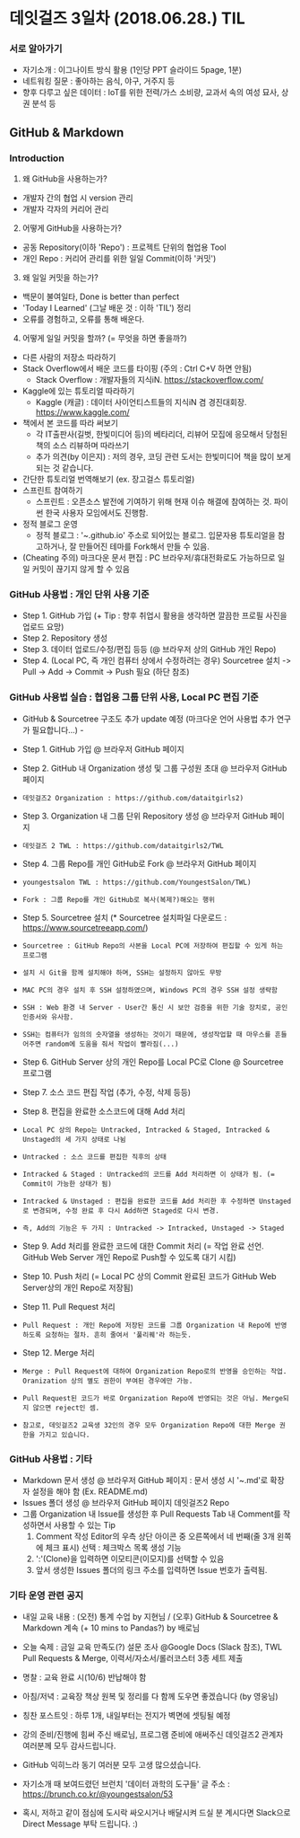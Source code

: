 
# 데잇걸즈 3일차 (2018.06.28.) TIL



### 서로 알아가기
- 자기소개 : 이그나이트 방식 활용 (1인당 PPT 슬라이드 5page, 1분)
- 네트워킹 질문 : 좋아하는 음식, 야구, 거주지 등
- 향후 다루고 싶은 데이터 : IoT를 위한 전력/가스 소비량, 교과서 속의 여성 묘사, 상권 분석 등



## GitHub & Markdown

### Introduction

1. 왜 GitHub을 사용하는가?
- 개발자 간의 협업 시 version 관리
- 개발자 각자의 커리어 관리

2. 어떻게 GitHub을 사용하는가?
- 공동 Repository(이하 'Repo') : 프로젝트 단위의 협업용 Tool
- 개인 Repo : 커리어 관리를 위한 일일 Commit(이하 '커밋')

3. 왜 일일 커밋을 하는가?
- 백문이 불여일타, Done is better than perfect
- 'Today I Learned' (그날 배운 것 : 이하 'TIL') 정리
- 오류를 경험하고, 오류를 통해 배운다.

4. 어떻게 일일 커밋을 할까? (= 무엇을 하면 좋을까?)
- 다른 사람의 저장소 따라하기
- Stack Overflow에서 배운 코드를 타이핑 (주의 : Ctrl C+V 하면 안됨)
    * Stack Overflow : 개발자들의 지식iN. https://stackoverflow.com/
- Kaggle에 있는 튜토리얼 따라하기
    * Kaggle (캐글) : 데이터 사이언티스트들의 지식iN 겸 경진대회장. https://www.kaggle.com/
- 책에서 본 코드를 따라 써보기
    * 각 IT출판사(길벗, 한빛미디어 등)의 베타리더, 리뷰어 모집에 응모해서 당첨된 책의 소스 리뷰하며 따라쓰기
    * 추가 의견(by 이은지) : 저의 경우, 코딩 관련 도서는 한빛미디어 책을 많이 보게 되는 것 같습니다.
- 간단한 튜토리얼 번역해보기 (ex. 장고걸스 튜토리얼)
- 스프린트 참여하기
    * 스프린트 : 오픈소스 발전에 기여하기 위해 현재 이슈 해결에 참여하는 것. 파이썬 한국 사용자 모임에서도 진행함.
- 정적 블로그 운영 
    * 정적 블로그 : '~.github.io' 주소로 되어있는 블로그. 입문자용 튜토리얼을 참고하거나, 잘 만들어진 테마를 Fork해서 만들 수 있음.
- (Cheating 주의) 마크다운 문서 편집 : PC 브라우저/휴대전화로도 가능하므로 일일 커밋이 끊기지 않게 할 수 있음


### GitHub 사용법 : 개인 단위 사용 기준

- Step 1. GitHub 가입  (+ Tip : 향후 취업시 활용을 생각하면 깔끔한 프로필 사진을 업로드 요망)
- Step 2. Repository 생성
- Step 3. 데이터 업로드/수정/편집 등등 (@ 브라우저 상의 GitHub 개인 Repo)
- Step 4. (Local PC, 즉 개인 컴퓨터 상에서 수정하려는 경우) Sourcetree 설치 -> Pull -> Add -> Commit -> Push 필요 (하단 참조)


### GitHub 사용법 실습 : 협업용 그룹 단위 사용, Local PC 편집 기준

- GitHub & Sourcetree 구조도 추가 update 예정 (마크다운 언어 사용법 추가 연구가 필요합니다...) - 

- Step 1. GitHub 가입 @ 브라우저 GitHub 페이지
- Step 2. GitHub 내 Organization 생성 및 그룹 구성원 초대 @ 브라우저 GitHub 페이지
-     데잇걸즈2 Organization : https://github.com/dataitgirls2)
- Step 3. Organization 내 그룹 단위 Repository 생성 @ 브라우저 GitHub 페이지
-     데잇걸즈 2 TWL : https://github.com/dataitgirls2/TWL
- Step 4. 그룹 Repo를 개인 GitHub로 Fork @ 브라우저 GitHub 페이지
-     youngestsalon TWL : https://github.com/YoungestSalon/TWL)
-     Fork : 그룹 Repo를 개인 GitHub로 복사(복제?)해오는 행위
- Step 5. Sourcetree 설치 (* Sourcetree 설치파일 다운로드 : https://www.sourcetreeapp.com/)
-     Sourcetree : GitHub Repo의 사본을 Local PC에 저장하여 편집할 수 있게 하는 프로그램
-     설치 시 Git을 함께 설치해야 하며, SSH는 설정하지 않아도 무방
-     MAC PC의 경우 설치 후 SSH 설정하였으며, Windows PC의 경우 SSH 설정 생략함
-     SSH : Web 환경 내 Server - User간 통신 시 보안 검증을 위한 기술 장치로, 공인인증서와 유사함.
-     SSH는 컴퓨터가 임의의 숫자열을 생성하는 것이기 때문에, 생성작업할 때 마우스를 흔들어주면 random에 도움을 줘서 작업이 빨라짐(...)
- Step 6. GitHub Server 상의 개인 Repo를 Local PC로 Clone @ Sourcetree 프로그램
- Step 7. 소스 코드 편집 작업 (추가, 수정, 삭제 등등)
- Step 8. 편집을 완료한 소스코드에 대해 Add 처리
-     Local PC 상의 Repo는 Untracked, Intracked & Staged, Intracked & Unstaged의 세 가지 상태로 나뉨
-     Untracked : 소스 코드를 편집한 직후의 상태
-     Intracked & Staged : Untracked의 코드를 Add 처리하면 이 상태가 됨. (= Commit이 가능한 상태가 됨)
-     Intracked & Unstaged : 편집을 완료한 코드를 Add 처리한 후 수정하면 Unstaged로 변경되며, 수정 완료 후 다시 Add하면 Staged로 다시 변경.
-     즉, Add의 기능은 두 가지 : Untracked -> Intracked, Unstaged -> Staged
- Step 9. Add 처리를 완료한 코드에 대한 Commit 처리 (= 작업 완료 선언. GitHub Web Server 개인 Repo로 Push할 수 있도록 대기 시킴)
- Step 10. Push 처리 (= Local PC 상의 Commit 완료된 코드가 GitHub Web Server상의 개인 Repo로 저장됨)
- Step 11. Pull Request 처리
-     Pull Request : 개인 Repo에 저장된 코드를 그룹 Organization 내 Repo에 반영하도록 요청하는 절차. 흔히 줄여서 '풀리퀘'라 하는듯.
- Step 12. Merge 처리
-     Merge : Pull Request에 대하여 Organization Repo로의 반영을 승인하는 작업. Oranization 상의 별도 권한이 부여된 경우에만 가능.
-     Pull Request된 코드가 바로 Organization Repo에 반영되는 것은 아님. Merge되지 않으면 reject인 셈.
-     참고로, 데잇걸즈2 교육생 32인의 경우 모두 Organization Repo에 대한 Merge 권한을 가지고 있습니다.


### GitHub 사용법 : 기타
- Markdown 문서 생성 @ 브라우저 GitHub 페이지 : 문서 생성 시 '~.md'로 확장자 설정을 해야 함  (Ex. README.md)
- Issues 폴더 생성 @ 브라우저 GitHub 페이지 데잇걸즈2 Repo
- 그룹 Organization 내 Issue를 생성한 후 Pull Requests Tab 내 Comment를 작성하면서 사용할 수 있는 Tip
    1. Comment 작성 Editor의 우측 상단 아이콘 중 오른쪽에서 네 번째(줄 3개 왼쪽에 체크 표시) 선택 : 체크박스 목록 생성 기능
    2. ':'(Clone)을 입력하면 이모티콘(이모지)를 선택할 수 있음
    3. 앞서 생성한 Issues 폴더의 링크 주소를 입력하면 Issue 번호가 출력됨.
    
    
    
### 기타 운영 관련 공지
- 내일 교육 내용 : (오전) 통계 수업 by 지현님 / (오후) GitHub & Sourcetree & Markdown 계속 (+ 10 mins to Pandas?) by 배로님
- 오늘 숙제 : 금일 교육 만족도(?) 설문 조사 @Google Docs (Slack 참조), TWL Pull Requests & Merge, 이력서/자소서/롤러코스터 3종 세트 제출
- 명찰 : 교육 완료 시(10/6) 반납해야 함
- 아침/저녁 : 교육장 책상 원복 및 정리를 다 함께 도우면 좋겠습니다 (by 영웅님)
- 칭찬 포스트잇 : 하루 1개, 내일부터는 전지가 벽면에 셋팅될 예정



- 강의 준비/진행에 힘써 주신 배로님, 프로그램 준비에 애써주신 데잇걸즈2 관계자 여러분께 모두 감사드립니다.
- GitHub 익히느라 동기 여러분 모두 고생 많으셨습니다.

- 자기소개 때 보여드렸던 브런치 '데이터 과학의 도구들' 글 주소 : https://brunch.co.kr/@youngestsalon/53
- 혹시, 저하고 같이 점심에 도시락 싸오시거나 배달시켜 드실 분 계시다면 Slack으로 Direct Message 부탁 드립니다. :)

